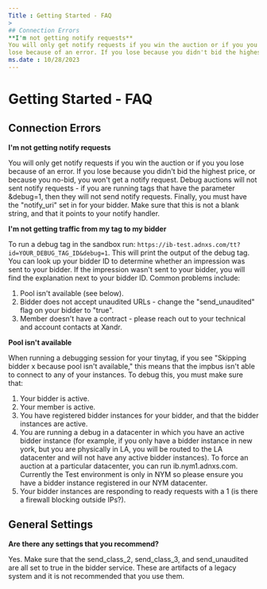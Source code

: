 ```yaml
---
Title : Getting Started - FAQ
>
## Connection Errors
**I'm not getting notify requests**
You will only get notify requests if you win the auction or if you you
lose because of an error. If you lose because you didn't bid the highest
ms.date : 10/28/2023
---
```



# Getting Started - FAQ



>

## Connection Errors

**I'm not getting notify requests**

You will only get notify requests if you win the auction or if you you
lose because of an error. If you lose because you didn't bid the highest
price, or because you no-bid, you won't get a notify request. Debug
auctions will not sent notify requests - if you are running tags that
have the parameter &debug=1, then they will not send notify requests.
Finally, you must have the "notify_uri" set in for your bidder. Make
sure that this is not a blank string, and that it points to your notify
handler.

**I'm not getting traffic from my tag to my bidder**

To run a debug tag in the sandbox run:
`https://ib-test.adnxs.com/tt?id=YOUR_DEBUG_TAG_ID&debug=1`. This will
print the output of the debug tag. You can look up your bidder ID to
determine whether an impression was sent to your bidder. If the
impression wasn't sent to your bidder, you will find the explanation
next to your bidder ID. Common problems include:

1.  Pool isn't available (see below).
2.  Bidder does not accept unaudited URLs - change the "send_unaudited"
    flag on your bidder to "true".
3.  Member doesn't have a contract - please reach out to your technical
    and account contacts at Xandr.

**Pool isn't available**

When running a debugging session for your tinytag, if you see "Skipping
bidder x because pool isn't available," this means that the impbus isn't
able to connect to any of your instances. To debug this, you must make
sure that:

1.  Your bidder is active.
2.  Your member is active.
3.  You have registered bidder instances for your bidder, and that the
    bidder instances are active.
4.  You are running a debug in a datacenter in which you have an active
    bidder instance (for example, if you only have a bidder instance in
    new york, but you are physically in LA, you will be routed to the LA
    datacenter and will not have any active bidder instances). To force
    an auction at a particular datacenter, you can run
    ib.nym1.adnxs.com. Currently the Test environment is only in NYM so
    please ensure you have a bidder instance registered in our NYM
    datacenter.
5.  Your bidder instances are responding to ready requests with a 1 (is
    there a firewall blocking outside IPs?).



>

## General Settings

**Are there any settings that you recommend?**

Yes. Make sure that the send_class_2, send_class_3, and send_unaudited
are all set to true in the bidder service. These are artifacts of a
legacy system and it is not recommended that you use them.







